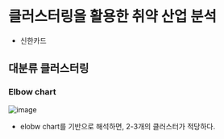 # 클러스터링을 활용한 취약 산업 분석
- 신한카드

## 대분류 클러스터링

### Elbow chart
![image](https://user-images.githubusercontent.com/44918665/129468971-247d5ba9-fb60-4115-ad4d-46d8c8f35680.png)
- elobw chart를 기반으로 해석하면, 2-3개의 클러스터가 적당하다.


